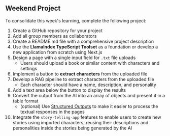 ## Weekend Project

To consolidate this week's learning, complete the following project:

1. Create a GitHub repository for your project
2. Add all group members as collaborators
3. Create a README.md file with a comprehensive project description
4. Use the **LlamaIndex TypeScript Toolset** as a foundation or develop a new application from scratch using Next.js
5. Design a page with a single input field for `.txt` file uploads
   - Users should upload a book or similar content with characters and settings
6. Implement a button to **extract characters** from the uploaded file
7. Develop a RAG pipeline to extract characters from the uploaded file
   - Each character should have a name, description, and personality
8. Add a text area below the button to display the results
9. Convert the output from the AI into an array of objects and present it in a table format
   - (optional) Use [Structured Outputs](https://platform.openai.com/docs/guides/structured-outputs) to make it easier to process the textual responses in the pages
10. Integrate the `story-telling-app` features to enable users to create new stories using imported characters, reusing their descriptions and personalities inside the stories being generated by the AI